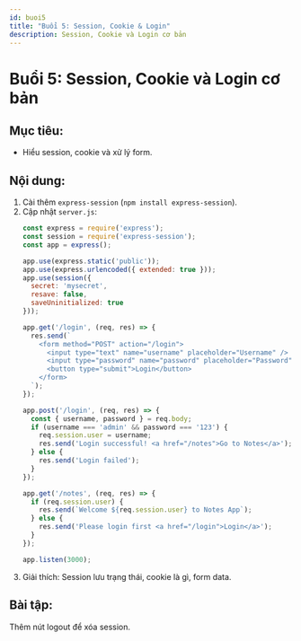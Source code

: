 ```yaml
---
id: buoi5
title: "Buổi 5: Session, Cookie & Login"
description: Session, Cookie và Login cơ bản
---
```


# **Buổi 5: Session, Cookie và Login cơ bản**

## **Mục tiêu:**
  - Hiểu session, cookie và xử lý form.
## **Nội dung:**
  1. Cài thêm `express-session` (`npm install express-session`).
  2. Cập nhật `server.js`:
     ```javascript
     const express = require('express');
     const session = require('express-session');
     const app = express();

     app.use(express.static('public'));
     app.use(express.urlencoded({ extended: true }));
     app.use(session({
       secret: 'mysecret',
       resave: false,
       saveUninitialized: true
     }));

     app.get('/login', (req, res) => {
       res.send(`
         <form method="POST" action="/login">
           <input type="text" name="username" placeholder="Username" />
           <input type="password" name="password" placeholder="Password" />
           <button type="submit">Login</button>
         </form>
       `);
     });

     app.post('/login', (req, res) => {
       const { username, password } = req.body;
       if (username === 'admin' && password === '123') {
         req.session.user = username;
         res.send('Login successful! <a href="/notes">Go to Notes</a>');
       } else {
         res.send('Login failed');
       }
     });

     app.get('/notes', (req, res) => {
       if (req.session.user) {
         res.send(`Welcome ${req.session.user} to Notes App`);
       } else {
         res.send('Please login first <a href="/login">Login</a>');
       }
     });

     app.listen(3000);
     ```
  3. Giải thích: Session lưu trạng thái, cookie là gì, form data.
## **Bài tập:**

Thêm nút logout để xóa session.
